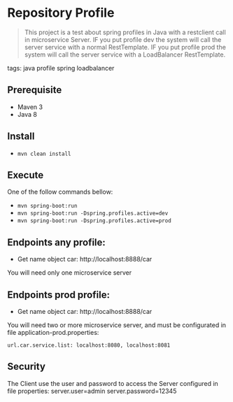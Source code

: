 # Repository Profile

> This project is a test about spring profiles in Java with a restclient call in microservice Server. 
IF you put profile dev the system will call the server service with a normal RestTemplate.
IF you put profile prod the system will call the server service with a LoadBalancer RestTemplate.    

tags: java profile spring loadbalancer


## Prerequisite
- Maven 3
- Java 8

## Install
- ```mvn clean install```

## Execute
One of the follow commands bellow:

- ```mvn spring-boot:run```
- ```mvn spring-boot:run -Dspring.profiles.active=dev ``` 
- ```mvn spring-boot:run -Dspring.profiles.active=prod ```

## Endpoints any profile:

- Get name object car: http://localhost:8888/car

You will need only one microservice server

## Endpoints prod profile:

- Get name object car: http://localhost:8888/car

You will need two or more microservice server, and must be configurated in file application-prod.properties:

```url.car.service.list: localhost:8080, localhost:8081```

## Security
The Client use the user and password to access the Server configured in file properties:
server.user=admin
server.password=12345
